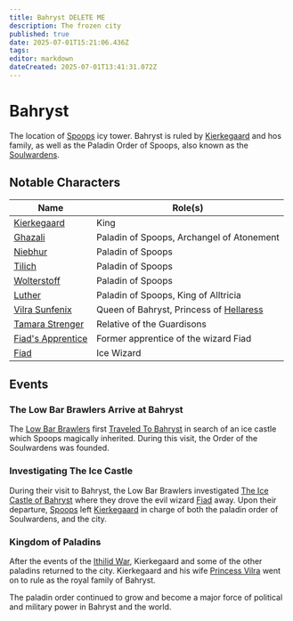 ```yaml
---
title: Bahryst DELETE ME
description: The frozen city
published: true
date: 2025-07-01T15:21:06.436Z
tags: 
editor: markdown
dateCreated: 2025-07-01T13:41:31.072Z
---
```


# Bahryst
The location of [Spoops](/characters/spoops) icy tower. Bahryst is ruled by [Kierkegaard](/characters/kierkegaard) and hos family, as well as the Paladin Order of Spoops, also known as the [Soulwardens](/organizations/soulwardens). 


## Notable Characters
| Name | Role(s) |
|------|------|
| [Kierkegaard](/characters/kierkegaard) | King |
| [Ghazali](/characters/ghazali) | Paladin of Spoops, Archangel of Atonement |
| [Niebhur](/characters/niebhur) | Paladin of Spoops |
| [Tilich](/characters/tilich) | Paladin of Spoops |
| [Wolterstoff](/characters/wolterstoff) | Paladin of Spoops | 
| [Luther](/characters/luther) | Paladin of Spoops, King of Alltricia | 
| [Vilra Sunfenix](/characters/vilra-sunfenix) | Queen of Bahryst, Princess of [Hellaress](/locations/Ereriad/Hellaress) |
| [Tamara Strenger](/characters/tamara-strenger) | Relative of the Guardisons | 
| [Fiad's Apprentice](/characters/fiads-apprentice) | Former apprentice of the wizard Fiad | 
| [Fiad](/characters/fisd) | Ice Wizard | 


## Events

### The Low Bar Brawlers Arrive at Bahryst
The [Low Bar Brawlers](/organizations/low-bar-brawlers) first [Traveled To Bahryst](/Events/traveling-to-bahryst) in search of an ice castle which Spoops magically inherited. During this visit, the Order of the Soulwardens was founded.


### Investigating The Ice Castle
During their visit to Bahryst, the Low Bar Brawlers investigated [The Ice Castle of Bahryst](/Events/the-ice-castle-of-bahryst) where they drove the evil wizard [Fiad](/characters/fiad) away. Upon their departure, [Spoops](/characters/spoops) left [Kierkegaard](/characters/kierkegaard) in charge of both the paladin order of Soulwardens, and the city.


### Kingdom of Paladins
After the events of the [Ithilid War](/Events/ithilid-war), Kierkegaard and some of the other paladins returned to the city. Kierkegaard and his wife [Princess Vilra](/characters/vilra-sunfenix) went on to rule as the royal family of Bahryst.

The paladin order continued to grow and become a major force of political and military power in Bahryst and the world.